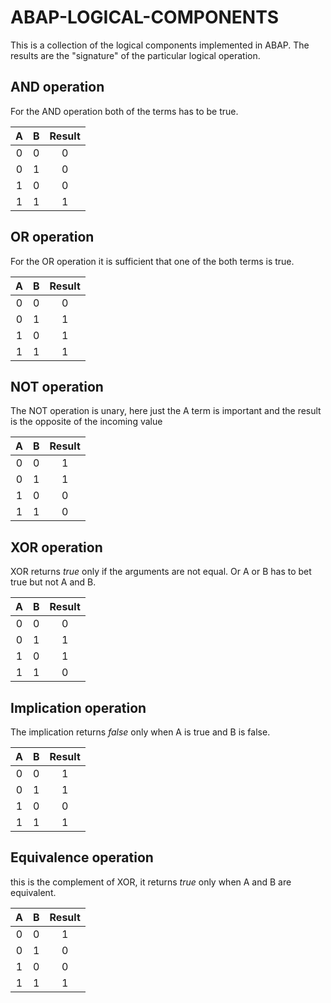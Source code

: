 # ABAP-LOGICAL-COMPONENTS
This is a collection of the logical components implemented in ABAP. The results are the "signature" of the particular logical operation.

## AND operation
For the AND operation both of the terms has to be true.

|  A  |  B  | Result | 
|:---:|:---:|:------:|
|  0  |  0  |   0    |
|  0  |  1  |   0    |
|  1  |  0  |   0    |
|  1  |  1  |   1    |

## OR operation
For the OR operation it is sufficient that one of the both terms is true.

|  A  |  B  | Result | 
|:---:|:---:|:------:|
|  0  |  0  |   0    |
|  0  |  1  |   1    |
|  1  |  0  |   1    |
|  1  |  1  |   1    |

## NOT operation
The NOT operation is unary, here just the A term is important and the result is the opposite of the incoming value

|  A  |  B  | Result |
|:---:|:---:|:------:|
|  0  |  0  |   1    |
|  0  |  1  |   1    |
|  1  |  0  |   0    |
|  1  |  1  |   0    |

## XOR operation
XOR returns *true* only if the arguments are not equal. Or A or B has to bet true but not A and B.

|  A  |  B  | Result |
|:---:|:---:|:------:|
|  0  |  0  |   0    |
|  0  |  1  |   1    |
|  1  |  0  |   1    |
|  1  |  1  |   0    | 

## Implication operation
The implication returns *false* only when A is true and B is false.

|  A  |  B  | Result |
|:---:|:---:|:------:|
|  0  |  0  |   1    |
|  0  |  1  |   1    |
|  1  |  0  |   0    |
|  1  |  1  |   1    | 

## Equivalence operation
this is the complement of XOR, it returns *true* only when A and B are equivalent.

|  A  |  B  | Result |
|:---:|:---:|:------:|
|  0  |  0  |   1    |
|  0  |  1  |   0    |
|  1  |  0  |   0    |
|  1  |  1  |   1    | 

